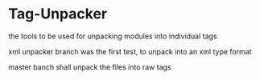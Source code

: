 # Tag-Unpacker
the tools to be used for unpacking modules into individual tags

xml unpacker branch was the first test, to unpack into an xml type format

master banch shall unpack the files into raw tags

